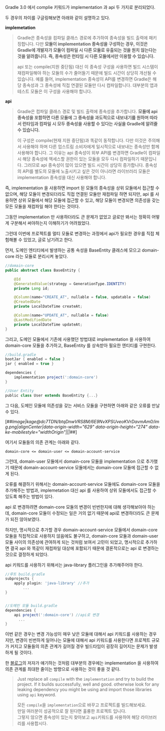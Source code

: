 Gradle 3.0 에서 complie 키워드가 implementation 과 api 두 가지로 분리되었다.

두 경우의 차이를 구글링해보면 아래와 같이 설명하고 있다.

**implemetation**

> Gradle은 종속성을 컴파일 클래스 경로에 추가하여 종속성을 빌드 출력에 패키징합니다. 다만 **모듈이 implementation 종속성을 구성하는 경우, 이것은 Gradle에 개발자가 모듈이 컴파일 시 다른 모듈로 유출되는 것을 원치 않는다는 것을 알려줍니다. 즉, 종속성은 런타임 시 다른 모듈에서만 이용할 수 있습니다.**
> 
> api 또는 compile(지원 중단됨) 대신 이 종속성 구성을 사용하면 빌드 시스템이 재컴파일해야 하는 모듈의 수가 줄어들기 때문에 빌드 시간이 상당히 개선될 수 있습니다. 예를 들어, implementation 종속성이 API를 변경하면 Gradle은 해당 종속성과 그 종속성에 직접 연결된 모듈만 다시 컴파일합니다. 대부분의 앱과 테스트 모듈은 이 구성을 사용해야 합니다.

**api**

> Gradle은 컴파일 클래스 경로 및 빌드 출력에 종속성을 추가합니다. **모듈에 api 종속성을 포함하면 다른 모듈에 그 종속성을 과도적으로 내보내기를 원하며 따라서 런타임과 컴파일 시 모두 종속성을 사용할 수 있다는 사실을 Gradle에 알려줄 수 있습니다.**
> 
> 이 구성은 compile(현재 지원 중단됨)과 똑같이 동작합니다. 다만 이것은 주의해서 사용해야 하며 다른 업스트림 소비자에게 일시적으로 내보내는 종속성만 함께 사용해야 합니다. 그 이유는 api 종속성이 외부 API를 변경하면 Gradle이 컴파일 시 해당 종속성에 액세스할 권한이 있는 모듈을 모두 다시 컴파일하기 때문입니다. 그러므로 api 종속성이 많이 있으면 빌드 시간이 상당히 증가합니다. 종속성의 API를 별도의 모듈에 노출시키고 싶은 것이 아니라면 라이브러리 모듈은 implementation 종속성을 대신 사용해야 합니다.

즉, implementation 을 사용하면 import 된 모듈의 종속성을 상위 모듈에서 접근할 수 없으며, 해당 모듈이 변경되더라도 직접 연결된 모듈만 재컴파일 하면 되지만, api 를 사용하면 상위 모듈에서 해당 모듈에 접근할 수 있고, 해당 모듈이 변경되면 의존성을 갖는 모든 모듈을 재컴파일 해야 한다는 것이다.

그동안 implementation 만 사용하더라도 큰 문제가 없었고 글로만 봐서는 정확히 어떻게 구분해서 써야하는지 이해하기가 어려웠었다.

그런데 이번에 프로젝트를 멀티 모듈로 변경하는 과정에서 api가 필요한 경우를 직접 체험해볼 수 있었고, 글로 남기려고 한다.

먼저, 도메인 엔티티에서 발생하는 공통 속성을 BaseEntity 클래스에 모으고 domain-core 라는 모듈로 분리시켜 놓았다.

```java
//domain-core
public abstract class BaseEntity {

    @Id
    @GeneratedValue(strategy = GenerationType.IDENTITY)
    private Long id;

    @Column(name="CREATE_AT", nullable = false, updatable = false)
    @CreatedDate
    private LocalDateTime createAt;

    @Column(name="UPDATE_AT", nullable = false)
    @LastModifiedDate
    private LocalDateTime updateAt;
}
```

그리고, 도메인 모듈에서 기존에 사용했던 방법대로 implementation 을 사용하여 domain-core 모듈을 추가하고, BaseEntity 를 상속받아 필요한 엔티티를 구현한다.

```groovy
//build.gradle
bootJar { enabled = false }
jar { enabled = true }

dependencies {
    implementation project(':domain-core')
}

//User Entity
public class User extends BaseEntity {...}
```

그 다음, 도메인 모듈에 의존성을 갖는 서비스 모듈을 구현하면 아래와 같은 오류를 만날 수 있다.

[##_Image|kage@dc7TDN/btqDnwVRS8M/6E9NvXPSUveoKVrDavmAm0/img.png|alignCenter|data-origin-width="629" data-origin-height="274" data-ke-mobilestyle="widthOrigin"|||_##]

여기서 모듈들의 의존 관계는 아래와 같다.

```
domain-core <= domain-user <= domain-account-service
```

그런데, domain-user 모듈에서 domain-core 모듈을 implementation 으로 추가했기 때문에 domain-account-service 모듈에서는 domain-core 모듈에 접근할 수 없게 된다.

오류를 해결하기 위해서는 domain-account-service 모듈에도 domain-core 모듈을 추가해주는 방법과, implemetation 대신 api 를 사용하여 상위 모듈에서도 접근할 수 있도록 해주는 방법이 있다.

api 로 변경하려면 domain-core 모듈의 변경이 빈번한지에 대해 생각해보아야 하는데, domain-core 모듈이 수정되는 일은 거의 없기 때문에 api로 변경하더라도 큰 문제가 되진 않아보였다.

하지만, 명시적으로 추가할 경우 domain-account-service 모듈에서 domain-core 모듈을 직접적으로 사용하지 않음에도 불구하고, domain-core 모듈과 domain-user 모듈 사이의 의존성에 관여하게 되는 것처럼 보여서 고민이 되었고, 명시적으로 추가하면 결국 api 와 똑같이 재컴파일 대상에 포함되기 때문에 결론적으로는 api 로 변경하는 것으로 결정하게 되었다.

api 키워드를 사용하기 위해서는 java-library 플러그인을 추가해주어야 한다.

```groovy
//루트 build.gradle
subprojects {
    apply plugin: 'java-library' //추가
        ...
}


//도메인 모듈 build.gradle
dependencies {
    api project(':domain-core') //api로 변경
      ...
}
```

이번 같은 경우는 변경 가능성이 매우 낮은 모듈에 대해서 api 키워드를 사용하는 경우지만, 변경이 빈번하게 일어나는 모듈에 대해서 api 키워드를 사용한다면 프로젝트 규모가 커지고 모듈들의 의존 관계가 길어질 경우 빌드타임이 굉장히 길어지는 문제가 발생하게 될 것이다.

한 [블로그](https://medium.com/mindorks/implementation-vs-api-in-gradle-3-0-494c817a6fa)의 저자가 얘기하는 것처럼 대부분의 경우에는 implementation 을 사용하여 의존 관계를 최대한 줄이는 방향으로 사용하는 것이 좋을 것 같다.

> Just replace all `compile` with the `implementation` and try to build the project. If it builds successfully, well and good. otherwise look for any leaking dependency you might be using and import those libraries using `api` keyword.
> 
> 모든 `compile`을 `implementation`으로 바꾸고 프로젝트를 빌드해보세요.  
> 만일 여러분이 성공적으로 잘 된다면 훌륭한 프로젝트 입니다.  
> 그렇지 않으면 종속성이 있는지 찾아보고 `api`키워드를 사용하여 해당 라이브러리를 사용합시다.
